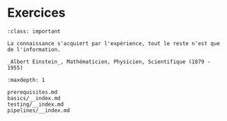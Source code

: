 # Exercices

```{admonition} Perle de sagesse
:class: important

La connaissance s'acquiert par l'expérience, tout le reste n'est que de l'information.

_Albert Einstein_, Mathématicien, Physicien, Scientifique (1879 - 1955)
```


```{toctree}
:maxdepth: 1

prerequisites.md
basics/__index.md
testing/__index.md
pipelines/__index.md
```

